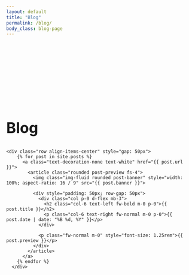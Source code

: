 ```yaml
---
layout: default
title: "Blog"
permalink: /blog/
body_class: blog-page
---
```

<section class="devlog-container">
  <div class="container d-flex flex-column" style="padding-top: 150px; padding-bottom: 150px; row-gap: 50px">
    <div class="section-header text-center">
      <h1 class="fw-bold text-uppercase text-white m-0" style="font-size: 2.45rem">Blog</h1>
    </div>

    <div class="row align-items-center" style="gap: 50px">
        {% for post in site.posts %}
          <a class="text-decoration-none text-white" href="{{ post.url }}">
            <article class="rounded post-preview fs-4">
              <img class="img-fluid rounded post-banner" style="width: 100%; aspect-ratio: 16 / 9" src="{{ post.banner }}">

              <div style="padding: 50px; row-gap: 50px">
                <div class="col p-0 d-flex mb-3"> 
                  <h2 class="col-6 text-left fw-bold m-0 p-0">{{ post.title }}</h2>
                  <p class="col-6 text-right fw-normal m-0 p-0">{{ post.date | date: "%B %d, %Y" }}</p>
                </div>
                            
                <p class="fw-normal m-0" style="font-size: 1.25rem">{{ post.preview }}</p>
              </div>	      
            </article>
          </a>       
        {% endfor %}
      </div>
  </div>

  <style>
    .post-preview 
    {
        width: 33%;
        aspect-ratio: 16 / 9;
        background-color: #423B7A;
        box-shadow: 0px 0px 15px 5px rgba(0, 0, 0, 0.25);
        transition: box-shadow 0.3s ease-in-out;
    }

    .post-preview:hover 
    {
        box-shadow: 0px 0px 30px 5px rgba(80, 235, 236, 0.50);
    }
  </style>
</section>